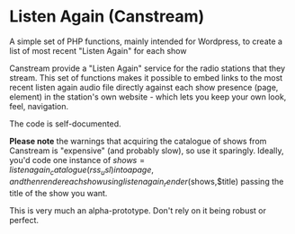 # Listen Again (Canstream)
A simple set of PHP functions, mainly intended for Wordpress, to create a list of most recent "Listen Again" for each show

Canstream provide a "Listen Again" service for the radio stations that they stream. This set of functions makes it possible to embed links to the most recent listen again audio file directly against each show presence (page, element) in the station's own website - which lets you keep your own look, feel, navigation.

The code is self-documented.

**Please note** the warnings that acquiring the catalogue of shows from Canstream is "expensive" (and probably slow), so use it sparingly. Ideally, you'd code one instance of $shows=listenagain_catalogue(rss_usl) into a page, and then render each show using listenagain_render($shows,$title) passing the title of the show you want.

This is very much an alpha-prototype. Don't rely on it being robust or perfect.
